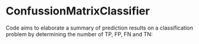 # ConfussionMatrixClassifier
Code aims to elaborate a summary of prediction results on a classification problem by determining the number of TP, FP, FN and TN:
